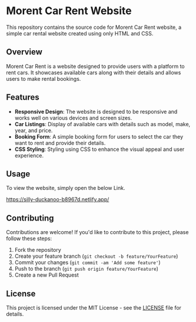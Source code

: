 
# Morent Car Rent Website

This repository contains the source code for Morent Car Rent website, a simple car rental website created using only HTML and CSS.

## Overview

Morent Car Rent is a website designed to provide users with a platform to rent cars. It showcases available cars along with their details and allows users to make rental bookings.

## Features

- **Responsive Design**: The website is designed to be responsive and works well on various devices and screen sizes.
- **Car Listings**: Display of available cars with details such as model, make, year, and price.
- **Booking Form**: A simple booking form for users to select the car they want to rent and provide their details.
- **CSS Styling**: Styling using CSS to enhance the visual appeal and user experience.

## Usage

To view the website, simply open the below Link.

https://silly-duckanoo-b8967d.netlify.app/

## Contributing

Contributions are welcome! If you'd like to contribute to this project, please follow these steps:

1. Fork the repository
2. Create your feature branch (`git checkout -b feature/YourFeature`)
3. Commit your changes (`git commit -am 'Add some feature'`)
4. Push to the branch (`git push origin feature/YourFeature`)
5. Create a new Pull Request

## License

This project is licensed under the MIT License - see the [LICENSE](LICENSE) file for details.

